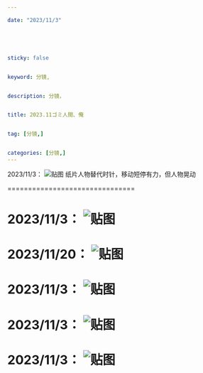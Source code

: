 ```yaml
---

date: "2023/11/3"





sticky: false


keyword: 分镜,


description: 分镜，


title: 2023.11ゴミ人間、俺


tag: [分镜,]


categories: [分镜,]
---
```


2023/11/3：
![贴图](/参考图/QQ图片20231103191434.png)
纸片人物替代时针，移动短停有力，但人物晃动

===============================

2023/11/3：
![贴图](/参考图/QQ图片20231109123055.png)
===============================
2023/11/20：
![贴图](/参考图/QQ图片20231120175813.png)
===============================
2023/11/3：
![贴图](/参考图/)
===============================

2023/11/3：
![贴图](/参考图/)
===============================

2023/11/3：
![贴图](/参考图/)
===============================